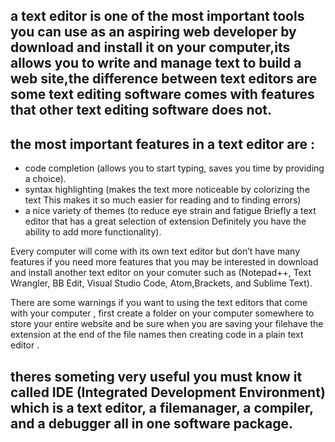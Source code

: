 ## a text editor is one of the most important tools you can use as an aspiring web developer by download and install it on your computer,its  allows you to write and manage text to build a web site,the difference between text editors are some text editing software comes with features that other text editing software does not.
## the most important features in a text editor are :
- code completion (allows you to start typing, saves you time by providing a choice).
- syntax highlighting (makes the text more noticeable by colorizing the text This makes it so much easier for reading and to finding errors)
- a nice variety of themes (to reduce eye strain and fatigue Briefly a text editor that has a great selection of extension  Definitely  you have the ability to add more functionality).
  
Every computer will come with its own text editor but don’t have many features if you need more features that you may be interested in download and install another text editor on your comuter such as (Notepad++, Text Wrangler, BB Edit, Visual Studio Code, Atom,Brackets, and Sublime Text).

There are some warnings if you want to using the text editors that come with your computer , first create a folder on your computer somewhere to store your entire website and be sure  when you are saving your filehave the  extension at the end of the file names  then creating code in a plain text editor .
## theres someting very useful you must know it called IDE (Integrated Development Environment) which is a text editor, a filemanager, a compiler, and a debugger all in one software package.

